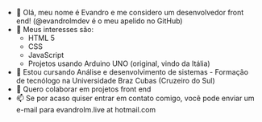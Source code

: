 - 👋 Olá, meu nome é Evandro e me considero um desenvolvedor front end! (@evandrolmdev é o meu apelido no GitHub)
- 👀 Meus interesses são:
  - HTML 5
  - CSS
  - JavaScript
  - Projetos usando Arduino UNO (original, vindo da Itália)
- 🌱 Estou cursando Análise e desenvolvimento de sistemas - Formação de tecnólogo na Universidade Braz Cubas (Cruzeiro do Sul)
- 💞️ Quero colaborar em projetos front end 
- 📫 Se por acaso quiser entrar em contato comigo, você pode enviar um e-mail para evandrolm.live at hotmail.com

<!---
evandrolmdev/evandrolmdev is a ✨ special ✨ repository because its `README.md` (this file) appears on your GitHub profile.
You can click the Preview link to take a look at your changes.
--->

